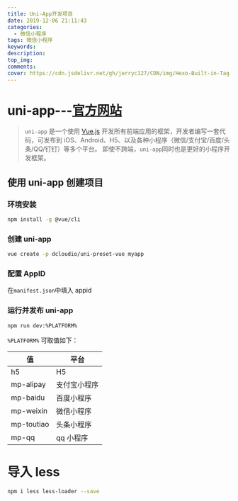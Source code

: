 ```yaml
---
title: Uni-App开发项目
date: 2019-12-06 21:11:43
categories:
  - 微信小程序
tags: 微信小程序
keywords:
description:
top_img:
comments:
cover: https://cdn.jsdelivr.net/gh/jerryc127/CDN/img/Hexo-Built-in-Tag-Plugins-COVER.png
---
```


# uni-app---[官方网站](https://uniapp.dcloud.io/)

> `uni-app` 是一个使用 [Vue.js](https://vuejs.org/) 开发所有前端应用的框架，开发者编写一套代码，可发布到 iOS、Android、H5、以及各种小程序（微信/支付宝/百度/头条/QQ/钉钉）等多个平台。
> 即使不跨端，`uni-app`同时也是更好的小程序开发框架。

## 使用 uni-app 创建项目

### 环境安装

```bash
npm install -g @vue/cli
```

### 创建 uni-app

```bash
vue create -p dcloudio/uni-preset-vue myapp
```

### 配置 AppID

在`manifest.json`中填入 appid

### 运行并发布 uni-app

```bash
npm run dev:%PLATFORM%
```

`%PLATFORM%` 可取值如下：

| 值         | 平台         |
| ---------- | ------------ |
| h5         | H5           |
| mp-alipay  | 支付宝小程序 |
| mp-baidu   | 百度小程序   |
| mp-weixin  | 微信小程序   |
| mp-toutiao | 头条小程序   |
| mp-qq      | qq 小程序    |

# 导入 less

```bash
npm i less less-loader --save
```
